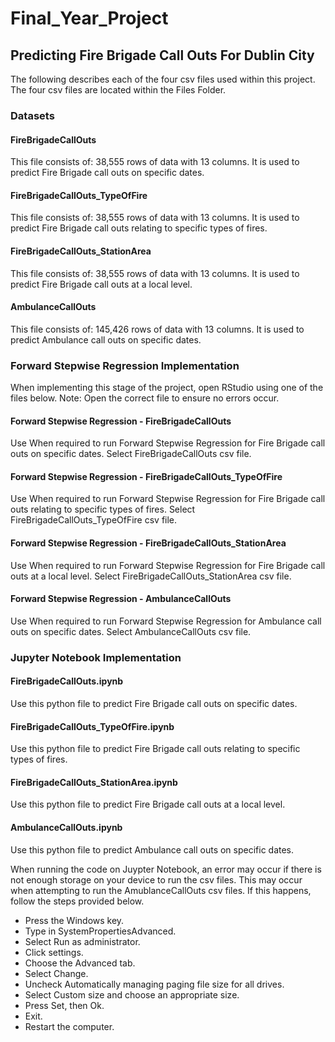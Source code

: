 # Final_Year_Project #
## Predicting Fire Brigade Call Outs For Dublin City ##

The following describes each of the four csv files used within this project.  The four csv files are located within the Files Folder.

### Datasets ###
#### FireBrigadeCallOuts ####
This file consists of: 38,555 rows of data with 13 columns.  It is used to predict Fire Brigade call outs on specific dates.

#### FireBrigadeCallOuts_TypeOfFire ####
This file consists of: 38,555 rows of data with 13 columns.  It is used to predict Fire Brigade call outs relating to specific types of fires.

#### FireBrigadeCallOuts_StationArea ####
This file consists of: 38,555 rows of data with 13 columns.  It is used to predict Fire Brigade call outs at a local level.

#### AmbulanceCallOuts ####
This file consists of: 145,426 rows of data with 13 columns.  It is used to predict Ambulance call outs on specific dates.

### Forward Stepwise Regression Implementation ###

When implementing this stage of the project, open RStudio using one of the files below.  Note: Open the correct file to ensure no errors occur.

#### Forward Stepwise Regression - FireBrigadeCallOuts #### 
Use When required to run Forward Stepwise Regression for Fire Brigade call outs on specific dates.  Select FireBrigadeCallOuts csv file.

#### Forward Stepwise Regression - FireBrigadeCallOuts_TypeOfFire #### 
Use When required to run Forward Stepwise Regression for Fire Brigade call outs relating to specific types of fires.  Select FireBrigadeCallOuts_TypeOfFire csv file.

#### Forward Stepwise Regression - FireBrigadeCallOuts_StationArea #### 
Use When required to run Forward Stepwise Regression for Fire Brigade call outs at a local level. Select FireBrigadeCallOuts_StationArea csv file.

#### Forward Stepwise Regression - AmbulanceCallOuts #### 
Use When required to run Forward Stepwise Regression for Ambulance call outs on specific dates.  Select AmbulanceCallOuts csv file.

### Jupyter Notebook Implementation ###

#### FireBrigadeCallOuts.ipynb ####
Use this python file to predict Fire Brigade call outs on specific dates.

#### FireBrigadeCallOuts_TypeOfFire.ipynb ####
Use this python file to predict Fire Brigade call outs relating to specific types of fires.

#### FireBrigadeCallOuts_StationArea.ipynb ####
Use this python file to predict Fire Brigade call outs at a local level.

#### AmbulanceCallOuts.ipynb ####
Use this python file to predict Ambulance call outs on specific dates.

When running the code on Juypter Notebook, an error may occur if there is not enough storage on your device to run the csv files.  This may occur when attempting to run the AmublanceCallOuts csv files.  If this happens, follow the steps provided below.

* Press the Windows key.
* Type in SystemPropertiesAdvanced.
* Select Run as administrator.
* Click settings.
* Choose the Advanced tab.
* Select Change.
* Uncheck Automatically managing paging file size for all drives.
* Select Custom size and choose an appropriate size.
* Press Set, then Ok.
* Exit.
* Restart the computer.
